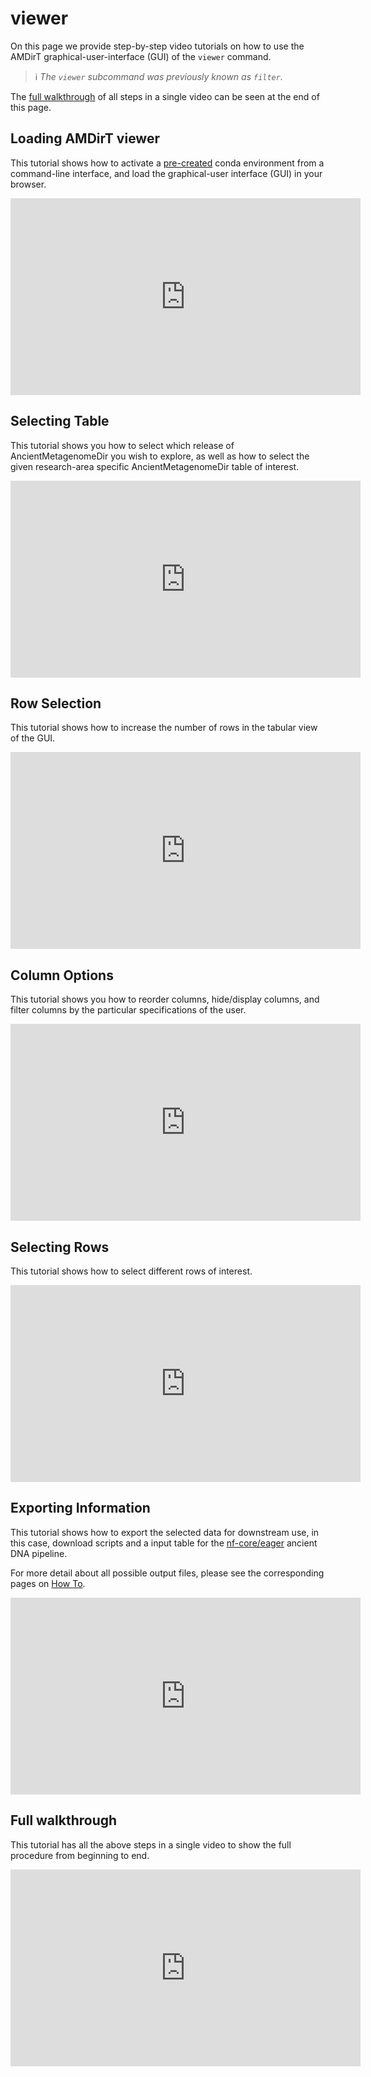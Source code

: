 # viewer

On this page we provide step-by-step video tutorials on how to use the AMDirT graphical-user-interface (GUI) of the `viewer` command.

> ℹ️ _The `viewer` subcommand was previously known as `filter`._

The [full walkthrough](#full-walkthrough) of all steps in a single video can be seen at the end of this page.

## Loading AMDirT viewer

This tutorial shows how to activate a [pre-created](README#install) conda environment from a command-line interface, and load the graphical-user interface (GUI) in your browser.

<iframe width="560" height="315" src="https://www.youtube.com/embed/EANpFh__6V8" title="YouTube video player" frameborder="0" allow="accelerometer; autoplay; clipboard-write; encrypted-media; gyroscope; picture-in-picture; web-share" allowfullscreen></iframe>

## Selecting Table

This tutorial shows you how to select which release of AncientMetagenomeDir you wish to explore, as well as how to select the given research-area specific AncientMetagenomeDir table of interest.

<iframe width="560" height="315" src="https://www.youtube.com/embed/dUzeJfSTQCU" title="YouTube video player" frameborder="0" allow="accelerometer; autoplay; clipboard-write; encrypted-media; gyroscope; picture-in-picture; web-share" allowfullscreen></iframe>

## Row Selection

This tutorial shows how to increase the number of rows in the tabular view of the GUI.

<iframe width="560" height="315" src="https://www.youtube.com/embed/DFHlGQcREy0" title="YouTube video player" frameborder="0" allow="accelerometer; autoplay; clipboard-write; encrypted-media; gyroscope; picture-in-picture; web-share" allowfullscreen></iframe>

## Column Options

This tutorial shows you how to reorder columns, hide/display columns, and filter columns by the particular specifications of the user.

<iframe width="560" height="315" src="https://www.youtube.com/embed/uRPkvGum19A" title="YouTube video player" frameborder="0" allow="accelerometer; autoplay; clipboard-write; encrypted-media; gyroscope; picture-in-picture; web-share" allowfullscreen></iframe>

## Selecting Rows

This tutorial shows how to select different rows of interest.

<iframe width="560" height="315" src="https://www.youtube.com/embed/-EnIIMEIGgA" title="YouTube video player" frameborder="0" allow="accelerometer; autoplay; clipboard-write; encrypted-media; gyroscope; picture-in-picture; web-share" allowfullscreen></iframe>

## Exporting Information

This tutorial shows how to export the selected data for downstream use, in this case, download scripts and a input table for the [nf-core/eager](https://nf-co.re/eager) ancient DNA pipeline.

For more detail about all possible output files, please see the corresponding pages on [How To](/how_to/index).

<iframe width="560" height="315" src="https://www.youtube.com/embed/Re6YAdGmm7w" title="YouTube video player" frameborder="0" allow="accelerometer; autoplay; 
clipboard-write; encrypted-media; gyroscope; picture-in-picture; web-share" allowfullscreen></iframe>

## Full walkthrough

This tutorial has all the above steps in a single video to show the full procedure from beginning to end.

<iframe width="560" height="315" src="https://www.youtube.com/embed/iWrHJFG7Ky0" title="YouTube video player" frameborder="0" allow="accelerometer; autoplay; clipboard-write; encrypted-media; gyroscope; picture-in-picture; web-share" allowfullscreen></iframe>
